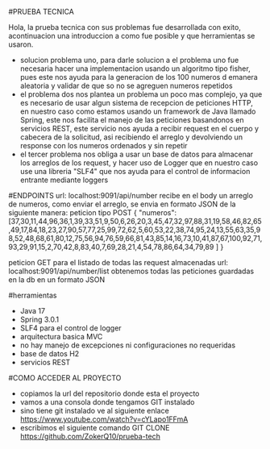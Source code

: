 #PRUEBA TECNICA

Hola, la prueba tecnica con sus problemas fue desarrollada con exito, acontinuacion una introduccion a como fue posible y que herramientas se usaron.

- solucion problema uno, para darle solucion a el problema uno fue necesaria hacer una implementacion usando un algoritmo tipo fisher, pues este nos ayuda para la generacion de los 100 numeros d emanera aleatoria y validar de que so no se agreguen numeros repetidos
- el problema dos nos plantea un problema un poco mas complejo, ya que es necesario de usar algun sistema de recepcion de peticiones HTTP, en nuestro caso como estamos usando un framework de Java llamado Spring, este nos facilita el manejo de las peticiones basandonos en servicios REST, este servicio nos ayuda a recibir request en el cuerpo y cabecera de la solicitud, asi recibiendo el arreglo y devolviendo un response con los numeros ordenados y sin repetir
- el tercer problema nos obliga a usar un base de datos para almacenar los arreglos de los request, y hacer uso de Logger que en nuestro caso use una libreria "SLF4" que nos ayuda para el control de informacion entrante mediante loggers

#ENDPOINTS
url: localhost:9091/api/number
recibe en el body un arreglo de numeros, como enviar el arreglo,
se envia en formato JSON de la siguiente manera: 
peticion tipo POST
{
  "numeros": [37,30,11,44,96,36,1,39,33,51,9,50,6,26,20,3,45,47,32,97,88,31,19,58,46,82,65,49,17,84,18,23,27,90,57,77,25,99,72,62,5,60,53,22,38,74,95,24,13,55,63,35,98,52,48,68,61,80,12,75,56,94,76,59,66,81,43,85,14,16,73,10,41,87,67,100,92,71,93,29,91,15,2,70,42,8,83,40,7,69,28,21,4,54,78,86,64,34,79,89 ]
}

peticion GET para el listado de todas las request almacenadas
url: localhost:9091/api/number/list
obtenemos todas las peticiones guardadas en la db en un formato JSON

#herramientas

- Java 17
- Spring 3.0.1
- SLF4 para el control de logger
- arquitectura basica MVC 
- no hay manejo de excepciones ni configuraciones no requeridas
- base de datos H2 
- servicios REST

#COMO ACCEDER AL PROYECTO 
- copiamos la url del repositorio donde esta el proyecto
- vamos a una consola donde tengamos GIT instalado 
- sino tiene git instalado ve al siguiente enlace https://www.youtube.com/watch?v=cYLapo1FFmA
- escribimos el siguiente comando GIT CLONE https://github.com/ZokerQ10/prueba-tech
